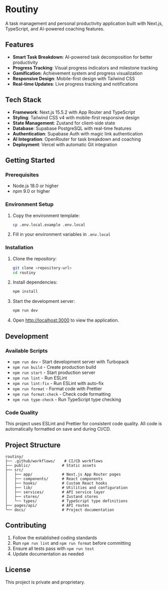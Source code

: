 # Routiny

A task management and personal productivity application built with Next.js, TypeScript, and AI-powered coaching features.

## Features

- **Smart Task Breakdown**: AI-powered task decomposition for better productivity
- **Progress Tracking**: Visual progress indicators and milestone tracking
- **Gamification**: Achievement system and progress visualization
- **Responsive Design**: Mobile-first design with Tailwind CSS
- **Real-time Updates**: Live progress tracking and notifications

## Tech Stack

- **Framework**: Next.js 15.5.2 with App Router and TypeScript
- **Styling**: Tailwind CSS v4 with mobile-first responsive design
- **State Management**: Zustand for client-side state
- **Database**: Supabase PostgreSQL with real-time features
- **Authentication**: Supabase Auth with magic link authentication
- **AI Integration**: OpenRouter for task breakdown and coaching
- **Deployment**: Vercel with automatic Git integration

## Getting Started

### Prerequisites

- Node.js 18.0 or higher
- npm 9.0 or higher

### Environment Setup

1. Copy the environment template:

   ```bash
   cp .env.local.example .env.local
   ```

2. Fill in your environment variables in `.env.local`

### Installation

1. Clone the repository:

   ```bash
   git clone <repository-url>
   cd routiny
   ```

2. Install dependencies:

   ```bash
   npm install
   ```

3. Start the development server:

   ```bash
   npm run dev
   ```

4. Open [http://localhost:3000](http://localhost:3000) to view the application.

## Development

### Available Scripts

- `npm run dev` - Start development server with Turbopack
- `npm run build` - Create production build
- `npm run start` - Start production server
- `npm run lint` - Run ESLint
- `npm run lint:fix` - Run ESLint with auto-fix
- `npm run format` - Format code with Prettier
- `npm run format:check` - Check code formatting
- `npm run type-check` - Run TypeScript type checking

### Code Quality

This project uses ESLint and Prettier for consistent code quality. All code is automatically formatted on save and during CI/CD.

## Project Structure

```
routiny/
├── .github/workflows/    # CI/CD workflows
├── public/              # Static assets
├── src/
│   ├── app/             # Next.js App Router pages
│   ├── components/      # React components
│   ├── hooks/           # Custom React hooks
│   ├── lib/             # Utilities and configuration
│   ├── services/        # API service layer
│   ├── stores/          # Zustand stores
│   └── types/           # TypeScript type definitions
├── pages/api/           # API routes
└── docs/                # Project documentation
```

## Contributing

1. Follow the established coding standards
2. Run `npm run lint` and `npm run format` before committing
3. Ensure all tests pass with `npm run test`
4. Update documentation as needed

## License

This project is private and proprietary.
